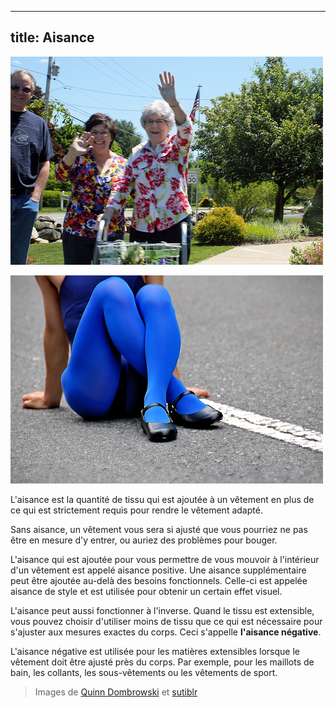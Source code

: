 ***

## title: Aisance

![Sans aisance, vous ne seriez pas en mesure de lever votre bras](ease-plus.jpg)

![L'aisance négative est ce qui rend vos collants ajustés](ease-min.jpg)

L'aisance est la quantité de tissu qui est ajoutée à un vêtement en plus de ce qui est strictement requis pour rendre le vêtement adapté.

Sans aisance, un vêtement vous sera si ajusté que vous pourriez ne pas être en mesure d'y entrer, ou auriez des problèmes pour bouger.

L'aisance qui est ajoutée pour vous permettre de vous mouvoir à l'intérieur d'un vêtement est appelé aisance positive. Une aisance supplémentaire peut être ajoutée au-delà des besoins fonctionnels. Celle-ci est appelée aisance de style et est utilisée pour obtenir un certain effet visuel.

L'aisance peut aussi fonctionner à l'inverse. Quand le tissu est extensible, vous pouvez choisir d'utiliser moins de tissu que ce qui est nécessaire pour s'ajuster aux mesures exactes du corps. Ceci s'appelle **l'aisance négative**.

L'aisance négative est utilisée pour les matières extensibles lorsque le vêtement doit être ajusté près du corps. Par exemple, pour les maillots de bain, les collants, les sous-vêtements ou les vêtements de sport.

> Images de [Quinn Dombrowski](https://www.flickr.com/photos/quinnanya/8885126989/) et [sutiblr](https://www.flickr.com/photos/30788655@N08/4743320893)
